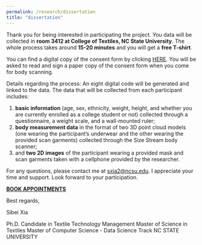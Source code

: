```yaml
---
permalink: /research/dissertation
title: "dissertation"
---
```


Thank you for being interested in participating the project. You data will be collected in **room 3412 at College of Textiles, NC State University**. The whole process takes around **15-20 minutes** and you will get a **free T-shirt**. 

You can find a digital copy of the consent form by clicking [HERE](https://calendar.google.com/calendar/selfsched?sstoken=UU50X0EzelNfMUhPfGRlZmF1bHR8YzI0ZDg2OGFlNWE0Mzg1OTFhODc2MzgwMDdjYzhjZTk). You will be asked to read and sign a paper copy of the consent form when you come for body scanning. 

Details regarding the process:
An eight digital code will be generated and linked to the data. The data that will be collected from each participant includes:
1) **basic information** (age, sex, ethnicity, weight, height, and whether you are currently enrolled as a college student or not) collected through a questionnaire, a weight scale, and a wall-mounted ruler; 
2) **body measurement data** in the format of two 3D point cloud models (one wearing the participant’s underwear and the other wearing the provided scan garments) collected through the Size Stream body scanner; 
3) and **two 2D images** of the participant wearing a provided mask and scan garments taken with a cellphone provided by the researcher. 

For any questions, please contact me at sxia2@ncsu.edu. I appreciate your time and support. Look forward to your participation.

**[BOOK APPOINTMENTS](https://calendar.google.com/calendar/selfsched?sstoken=UU50X0EzelNfMUhPfGRlZmF1bHR8YzI0ZDg2OGFlNWE0Mzg1OTFhODc2MzgwMDdjYzhjZTk)**

Best regards, 

Sibei Xia

Ph.D. Candidate in Textile Technology Management
Master of Science in Textiles
Master of Computer Science - Data Science Track
NC STATE UNIVERSITY

